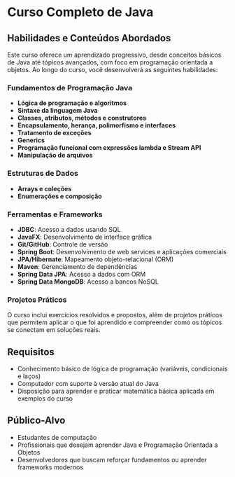 # Curso Completo de Java

## Habilidades e Conteúdos Abordados

Este curso oferece um aprendizado progressivo, desde conceitos básicos de Java até tópicos avançados, com foco em programação orientada a objetos. Ao longo do curso, você desenvolverá as seguintes habilidades:

### Fundamentos de Programação Java
- **Lógica de programação e algoritmos**
- **Sintaxe da linguagem Java**
- **Classes, atributos, métodos e construtores**
- **Encapsulamento, herança, polimorfismo e interfaces**
- **Tratamento de exceções**
- **Generics**
- **Programação funcional com expressões lambda e Stream API**
- **Manipulação de arquivos**

### Estruturas de Dados
- **Arrays e coleções**
- **Enumerações e composição**

### Ferramentas e Frameworks
- **JDBC**: Acesso a dados usando SQL
- **JavaFX**: Desenvolvimento de interface gráfica
- **Git/GitHub**: Controle de versão
- **Spring Boot**: Desenvolvimento de web services e aplicações comerciais
- **JPA/Hibernate**: Mapeamento objeto-relacional (ORM)
- **Maven**: Gerenciamento de dependências
- **Spring Data JPA**: Acesso a dados com ORM
- **Spring Data MongoDB**: Acesso a bancos NoSQL

### Projetos Práticos
O curso inclui exercícios resolvidos e propostos, além de projetos práticos que permitem aplicar o que foi aprendido e compreender como os tópicos se conectam em soluções reais.

## Requisitos
- Conhecimento básico de lógica de programação (variáveis, condicionais e laços)
- Computador com suporte à versão atual do Java
- Disposição para aprender e praticar matemática básica aplicada em exemplos do curso

## Público-Alvo
- Estudantes de computação
- Profissionais que desejam aprender Java e Programação Orientada a Objetos
- Desenvolvedores que buscam reforçar fundamentos ou aprender frameworks modernos
